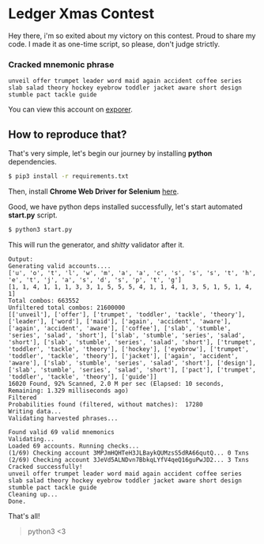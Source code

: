 # Ledger Xmas Contest
Hey there, i'm so exited about my victory on this contest. Proud to share my code. I made it as one-time script, so please, don't judge strictly.

### Cracked mnemonic phrase
```
unveil offer trumpet leader word maid again accident coffee series slab salad theory hockey eyebrow toddler jacket aware short design stumble pact tackle guide
```

You can view this account on [exporer](https://www.blockchain.com/btc/address/3JeVd5ALNDvn7BbkqLYfV4qeQ16guPwJD2).

## How to reproduce that?
That's very simple, let's begin our journey by installing **python** dependencies.
```sh
$ pip3 install -r requirements.txt
```
Then, install **Chrome Web Driver for Selenium** [here](https://pypi.org/project/selenium/).

Good, we have python deps installed successfully, let's start automated **start.py** script.
```sh
$ python3 start.py
```

This will run the generator, and *shitty* validator after it.
```
Output:
Generating valid accounts....
['u', 'o', 't', 'l', 'w', 'm', 'a', 'a', 'c', 's', 's', 's', 't', 'h', 'e', 't', 'j', 'a', 's', 'd', 's', 'p', 't', 'g']
[1, 1, 4, 1, 1, 1, 3, 3, 1, 5, 5, 5, 4, 1, 1, 4, 1, 3, 5, 1, 5, 1, 4, 1]
Total combos: 663552
Unfiltered total combos: 21600000
[['unveil'], ['offer'], ['trumpet', 'toddler', 'tackle', 'theory'], ['leader'], ['word'], ['maid'], ['again', 'accident', 'aware'], ['again', 'accident', 'aware'], ['coffee'], ['slab', 'stumble', 'series', 'salad', 'short'], ['slab', 'stumble', 'series', 'salad', 'short'], ['slab', 'stumble', 'series', 'salad', 'short'], ['trumpet', 'toddler', 'tackle', 'theory'], ['hockey'], ['eyebrow'], ['trumpet', 'toddler', 'tackle', 'theory'], ['jacket'], ['again', 'accident', 'aware'], ['slab', 'stumble', 'series', 'salad', 'short'], ['design'], ['slab', 'stumble', 'series', 'salad', 'short'], ['pact'], ['trumpet', 'toddler', 'tackle', 'theory'], ['guide']]
16020 Found, 92% Scanned, 2.0 M per sec (Elapsed: 10 seconds, Remaining: 1.329 milliseconds ago)
Filtered
Probabilities found (filtered, without matches):  17280
Writing data...
Validating harvested phrases...

Found valid 69 valid mnemonics
Validating...
Loaded 69 accounts. Running checks...
(1/69) Checking account 3MPJmHQHTeH3JLBaykQUMzsS5dRA66qutQ... 0 Txns
(2/69) Checking account 3JeVd5ALNDvn7BbkqLYfV4qeQ16guPwJD2... 3 Txns
Cracked successfully!
unveil offer trumpet leader word maid again accident coffee series slab salad theory hockey eyebrow toddler jacket aware short design stumble pact tackle guide
Cleaning up...
Done.
```

That's all!

> python3 <3